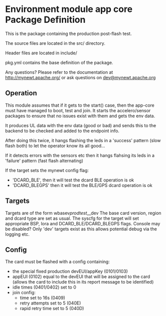 # Environment module app core Package Definition

This is the package containing the production post-flash test. 

The source files are located in the src/ directory.

Header files are located in include/ 

pkg.yml contains the base definition of the package.

Any questions?  Please refer to the documentation at 
http://mynewt.apache.org/ or ask questions on dev@mynewt.apache.org

Operation
---------

This module assumes that if it gets to the start() case, then the app-core must have managed to boot, test and join.
It starts the accelero/sensor packages to ensure that no issues exist with them and gets the env data.

It produces UL data with the env data (good or bad) and sends this to the backend to be checked and added to the endpoint info.

After doing this twice, it hangs flashing the leds in a 'success' pattern (slow flash both) to let the operator know its all good... 

If it detects errors with the sensors etc then it hangs flahsing its leds in a 'failure' pattern (fast flash alternating)

If the target sets the mynewt config flag:
 - 'DCARD_BLE', then it will test the dcard BLE operation is ok
 - 'DCARD_BLEGPS' then it will test the BLE/GPS dcard operation is ok

Targets
-------
Targets are of the form
wbasev<X>_prodtest_<region>_<dcard type>_dev
The base card version, region and dcard type are set as usual. The syscfg for the target will set appropriate BSP, lora and DCARD_BLE/DCARD_BLEGPS flags. Console may be disabled?
Only 'dev' targets exist as this allows potential debug via the logging etc.

Config
------
The card must be flashed with a config containing:
 - the special fixed production devEUI/appKey (0101/0103)
 - appEUI (0102) equal to the devEUI that will be assigned to the card (allows the card to include this in its report message to be identified)
 - idle times (0401/0402) set to 0
 - join config:
    - time set to 16s (0409)
    - retry attempts set to 5 (040E)
    - rapid retry time set to 5 (040D)
